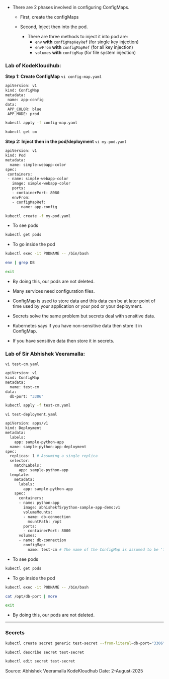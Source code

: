 - There are 2 phases involved in configuring ConfigMaps.
  - First, create the configMaps
  - Second, Inject then into the pod.


    - There are three methods to inject it into pod are:
      - `env` **with** `configMapKeyRef` (for single key injection)
      - `envFrom` **with** `configMapRef` (for all key injection)
      - `volumes` **with** `configMap` (for file system injection)

### Lab of KodeKloudhub:
**Step 1: Create ConfigMap**
`vi config-map.yaml`
```bash
apiVersion: v1
kind: ConfigMap
metadata:
 name: app-config
data:
 APP_COLOR: blue
 APP_MODE: prod
```
```bash
kubectl apply -f config-map.yaml
```

```bash
kubectl get cm
```

**Step 2: Inject then in the pod/deployment**
`vi my-pod.yaml`

```bash
apiVersion: v1
kind: Pod
metadata:
  name: simple-webapp-color
spec:
 containers:
 - name: simple-webapp-color
   image: simple-webapp-color
   ports:
   - containerPort: 8080
   envFrom:
   - configMapRef:
       name: app-config
```
```bash
kubectl create -f my-pod.yaml
```




- To see pods
```bash
kubectl get pods
```

- To go inside the pod
```bash
kubectl exec -it PODNAME -- /bin/bash
```

```bash
env | grep DB
```

```bash
exit
```
- By doing this, our pods are not deleted. 









- Many services need configuration files.
- ConfigMap is used to store data and this data can be at later point of time used by your application or your pod or your deployment.
- Secrets solve the same problem but secrets deal with sensitive data. 
- Kubernetes says if you have non-sensitive data then store it in ConfigMap.
- If you have sensitive data then store it in secrets.


### Lab of Sir Abhishek Veeramalla:
`vi test-cm.yaml`
```bash
apiVersion: v1
kind: ConfigMap
metadata:
  name: test-cm
data:
  db-port: "3306"
```

```bash
kubectl apply -f test-cm.yaml
```

`vi test-deployment.yaml`
```bash
apiVersion: apps/v1
kind: Deployment
metadata:
  labels:
    app: sample-python-app
  name: sample-python-app-deployment
spec:
  replicas: 1 # Assuming a single replica
  selector:
    matchLabels:
      app: sample-python-app
  template:
    metadata:
      labels:
        app: sample-python-app
    spec:
      containers:
      - name: python-app
        image: abhishekf5/python-sample-app-demo:v1
        volumeMounts:
        - name: db-connection
          mountPath: /opt
        ports:
        - containerPort: 8000
      volumes:
      - name: db-connection
        configMap:
          name: test-cm # The name of the ConfigMap is assumed to be 'test-cm'
```


- To see pods
```bash
kubectl get pods
```

- To go inside the pod
```bash
kubectl exec -it PODNAME -- /bin/bash
```

```bash
cat /opt/db-port | more
```

```bash
exit
```
- By doing this, our pods are not deleted. 

---
### Secrets

```bash
kubectl create secret generic test-secret --from-literal=db-port="3306"
```
```bash
kubectl describe secret test-secret 
```
```bash
kubectl edit secret test-secret 
```

Source: Abhishek Veeramalla
KodeKloudhub
Date: 2-August-2025

